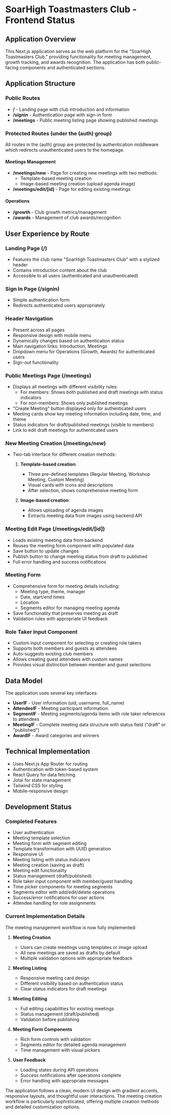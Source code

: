 # SoarHigh Toastmasters Club - Frontend Status

## Application Overview

This Next.js application serves as the web platform for the "SoarHigh Toastmasters Club," providing functionality for meeting management, growth tracking, and awards recognition. The application has both public-facing components and authenticated sections.

## Application Structure

### Public Routes

- **/** - Landing page with club introduction and information
- **/signin** - Authentication page with sign-in form
- **/meetings** - Public meeting listing page showing published meetings

### Protected Routes (under the (auth) group)

All routes in the (auth) group are protected by authentication middleware which redirects unauthenticated users to the homepage.

#### Meetings Management

- **/meetings/new** - Page for creating new meetings with two methods:
  - Template-based meeting creation
  - Image-based meeting creation (upload agenda image)
- **/meetings/edit/[id]** - Page for editing existing meetings

#### Operations

- **/growth** - Club growth metrics/management
- **/awards** - Management of club awards/recognition

## User Experience by Route

### Landing Page (/)

- Features the club name "SoarHigh Toastmasters Club" with a stylized header
- Contains introduction content about the club
- Accessible to all users (authenticated and unauthenticated)

### Sign In Page (/signin)

- Simple authentication form
- Redirects authenticated users appropriately

### Header Navigation

- Present across all pages
- Responsive design with mobile menu
- Dynamically changes based on authentication status
- Main navigation links: Introduction, Meetings
- Dropdown menu for Operations (Growth, Awards) for authenticated users
- Sign-out functionality

### Public Meetings Page (/meetings)

- Displays all meetings with different visibility rules:
  - For members: Shows both published and draft meetings with status indicators
  - For non-members: Shows only published meetings
- "Create Meeting" button displayed only for authenticated users
- Meeting cards show key meeting information including date, time, and theme
- Status indicators for draft/published meetings (visible to members)
- Link to edit draft meetings for authenticated users

### New Meeting Creation (/meetings/new)

- Two-tab interface for different creation methods:

  1. **Template-based creation**:

     - Three pre-defined templates (Regular Meeting, Workshop Meeting, Custom Meeting)
     - Visual cards with icons and descriptions
     - After selection, shows comprehensive meeting form

  2. **Image-based creation**:
     - Allows uploading of agenda images
     - Extracts meeting data from images using backend API

### Meeting Edit Page (/meetings/edit/[id])

- Loads existing meeting data from backend
- Reuses the meeting form component with populated data
- Save button to update changes
- Publish button to change meeting status from draft to published
- Full error handling and success notifications

### Meeting Form

- Comprehensive form for meeting details including:
  - Meeting type, theme, manager
  - Date, start/end times
  - Location
  - Segments editor for managing meeting agenda
- Save functionality that preserves meeting as draft
- Validation rules with appropriate UI feedback

### Role Taker Input Component

- Custom input component for selecting or creating role takers
- Supports both members and guests as attendees
- Auto-suggests existing club members
- Allows creating guest attendees with custom names
- Provides visual distinction between member and guest selections

## Data Model

The application uses several key interfaces:

- **UserIF** - User information (uid, username, full_name)
- **AttendeeIF** - Meeting participant information:
- **SegmentIF** - Meeting segments/agenda items with role taker references to attendees
- **MeetingIF** - Complete meeting data structure with status field ("draft" or "published")
- **AwardIF** - Award categories and winners

## Technical Implementation

- Uses Next.js App Router for routing
- Authentication with token-based system
- React Query for data fetching
- Jotai for state management
- Tailwind CSS for styling
- Mobile-responsive design

## Development Status

### Completed Features

- User authentication
- Meeting template selection
- Meeting form with segment editing
- Template transformation with UUID generation
- Responsive UI
- Meeting listing with status indicators
- Meeting creation (saving as draft)
- Meeting edit functionality
- Status management (draft/published)
- Role taker input component with member/guest handling
- Time picker components for meeting segments
- Segments editor with add/edit/delete operations
- Success/error notifications for user actions
- Attendee handling for role assignments

### Current Implementation Details

The meeting management workflow is now fully implemented:

1. **Meeting Creation**

   - Users can create meetings using templates or image upload
   - All new meetings are saved as drafts by default
   - Multiple validation options with appropriate feedback

2. **Meeting Listing**

   - Responsive meeting card design
   - Different visibility based on authentication status
   - Clear status indicators for draft meetings

3. **Meeting Editing**

   - Full editing capabilities for existing meetings
   - Status management (draft/published)
   - Validation before publishing

4. **Meeting Form Components**

   - Rich form controls with validation
   - Segments editor for detailed agenda management
   - Time management with visual pickers

5. **User Feedback**
   - Loading states during API operations
   - Success notifications after operations complete
   - Error handling with appropriate messages

The application follows a clean, modern UI design with gradient accents, responsive layouts, and thoughtful user interactions. The meeting creation workflow is particularly sophisticated, offering multiple creation methods and detailed customization options.
